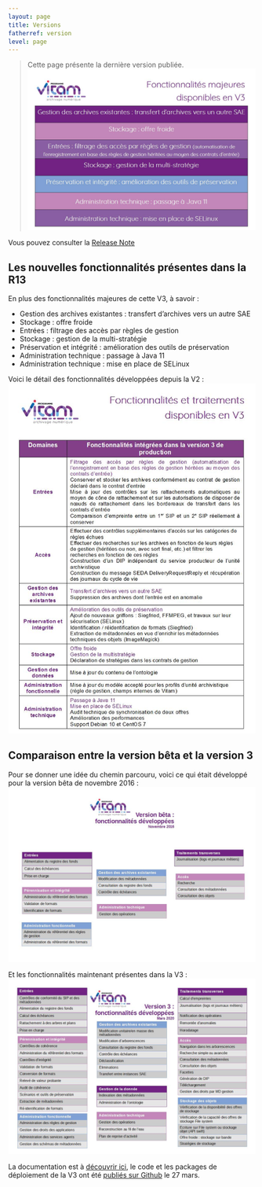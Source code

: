 ```yaml
---
layout: page
title: Versions
fatherref: version
level: page
---
```


> Cette page présente la dernière version publiée.
![Logos](/public/images/V3_fonctionnalites_focus.jpg)

Vous pouvez consulter la [Release Note](/ressources/DocCourante/autres/fonctionnel/release-notes.3.0.1.pdf)

## Les nouvelles fonctionnalités présentes dans la R13
En plus des fonctionnalités majeures de cette V3, à savoir :
* Gestion des archives existantes : transfert d’archives vers un autre SAE
* Stockage : offre froide
* Entrées : filtrage des accès par règles de gestion
* Stockage : gestion de la multi-stratégie
* Préservation et intégrité : amélioration des outils de préservation
* Administration technique : passage à Java 11
* Administration technique : mise en place de SELinux

Voici le détail des fonctionnalités développées depuis la V2 :
![Logos](/public/images/V3_fonctionnalites.jpg)


## Comparaison entre la version bêta et la version 3
Pour se donner une idée du chemin parcouru, voici ce qui était développé pour la version bêta de novembre 2016 :
![Logos](/public/images/202003_traitements_vitamVbeta_V0.jpg)

Et les fonctionnalités maintenant présentes dans la V3 :
![Logos](/public/images/202003_traitements_vitamV3_V3.0.jpg)

La documentation est à [découvrir ici](https://www.programmevitam.fr/pages/documentation/), le code et les packages de déploiement de la V3 ont été [publiés sur Github](https://github.com/ProgrammeVitam/vitam/releases/tag/3.0.1) le 27 mars.